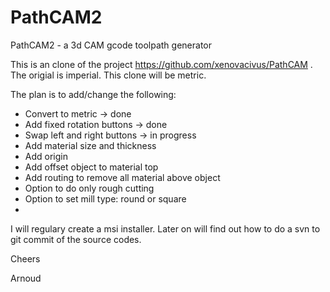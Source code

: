# PathCAM2
PathCAM2 - a 3d CAM gcode toolpath generator

This is an clone of the project https://github.com/xenovacivus/PathCAM .
The origial is imperial. This clone will be metric.

The plan is to add/change the following:
- Convert to metric -> done
- Add fixed rotation buttons -> done
- Swap left and right buttons -> in progress
- Add material size and thickness
- Add origin
- Add offset object to material top
- Add routing to remove all material above object
- Option to do only rough cutting
- Option to set mill type: round or square
-

I will regulary create a msi installer. Later on will find out how to do 
a svn to git commit of the source codes.

Cheers

Arnoud
